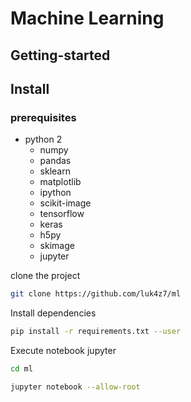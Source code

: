 # Machine Learning

## Getting-started

## Install

### prerequisites
- python 2
  - numpy
  - pandas
  - sklearn
  - matplotlib
  - ipython
  - scikit-image
  - tensorflow 
  - keras
  - h5py
  - skimage
  - jupyter

clone the project
```bash
git clone https://github.com/luk4z7/ml
```

Install dependencies
```bash
pip install -r requirements.txt --user
```

Execute notebook jupyter
```bash
cd ml

jupyter notebook --allow-root
```